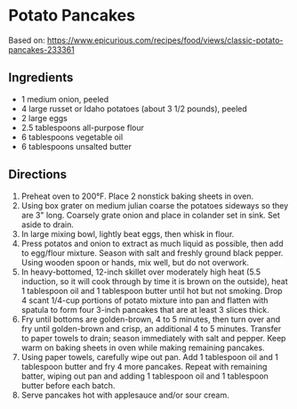 # Potato Pancakes

Based on: https://www.epicurious.com/recipes/food/views/classic-potato-pancakes-233361

## Ingredients
 - 1 medium onion, peeled
 - 4 large russet or Idaho potatoes (about 3 1/2 pounds), peeled
 - 2 large eggs
 - 2.5 tablespoons all-purpose flour
 - 6 tablespoons vegetable oil
 - 6 tablespoons unsalted butter

## Directions

 1. Preheat oven to 200°F. Place 2 nonstick baking sheets in oven.
 1. Using box grater on medium julian coarse the potatoes sideways so they are 3" long. Coarsely grate onion and place in colander set in sink. Set aside to drain.
 1. In large mixing bowl, lightly beat eggs, then whisk in flour.
 1. Press potatos and onion to extract as much liquid as possible, then add to egg/flour mixture. Season with salt and freshly ground black pepper. Using wooden spoon or hands, mix well, but do not overwork.
 1. In heavy-bottomed, 12-inch skillet over moderately high heat (5.5 induction, so it will cook through by time it is brown on the outside), heat 1 tablespoon oil and 1 tablespoon butter until hot but not smoking. Drop 4 scant 1/4-cup portions of potato mixture into pan and flatten with spatula to form four 3-inch pancakes that are at least 3 slices thick.
 1. Fry until bottoms are golden-brown, 4 to 5 minutes, then turn over and fry until golden-brown and crisp, an additional 4 to 5 minutes. Transfer to paper towels to drain; season immediately with salt and pepper. Keep warm on baking sheets in oven while making remaining pancakes.
 1. Using paper towels, carefully wipe out pan. Add 1 tablespoon oil and 1 tablespoon butter and fry 4 more pancakes. Repeat with remaining batter, wiping out pan and adding 1 tablespoon oil and 1 tablespoon butter before each batch.
 1. Serve pancakes hot with applesauce and/or sour cream.
